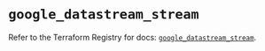 # `google_datastream_stream`

Refer to the Terraform Registry for docs: [`google_datastream_stream`](https://registry.terraform.io/providers/hashicorp/google/5.19.0/docs/resources/datastream_stream).
